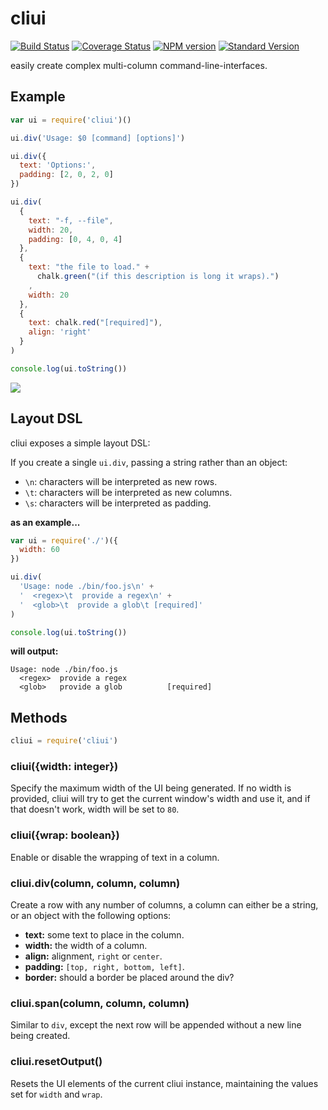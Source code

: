 # cliui

[![Build Status](https://travis-ci.org/yargs/cliui.svg)](https://travis-ci.org/yargs/cliui) [![Coverage Status](https://coveralls.io/repos/yargs/cliui/badge.svg?branch=)](https://coveralls.io/r/yargs/cliui?branch=) [![NPM version](https://img.shields.io/npm/v/cliui.svg)](https://www.npmjs.com/package/cliui) [![Standard Version](https://img.shields.io/badge/release-standard%20version-brightgreen.svg)](https://github.com/conventional-changelog/standard-version)

easily create complex multi-column command-line-interfaces.

## Example

```javascript
var ui = require('cliui')()

ui.div('Usage: $0 [command] [options]')

ui.div({
  text: 'Options:',
  padding: [2, 0, 2, 0]
})

ui.div(
  {
    text: "-f, --file",
    width: 20,
    padding: [0, 4, 0, 4]
  },
  {
    text: "the file to load." +
      chalk.green("(if this description is long it wraps).")
    ,
    width: 20
  },
  {
    text: chalk.red("[required]"),
    align: 'right'
  }
)

console.log(ui.toString())
```

![](https://github.com/giulibar/Konect/tree/36adf0373135e1ba10f3740caa61d089557aa08e/node_modules/cliui/screenshot.png)

## Layout DSL

cliui exposes a simple layout DSL:

If you create a single `ui.div`, passing a string rather than an object:

* `\n`: characters will be interpreted as new rows.
* `\t`: characters will be interpreted as new columns.
* `\s`: characters will be interpreted as padding.

**as an example...**

```javascript
var ui = require('./')({
  width: 60
})

ui.div(
  'Usage: node ./bin/foo.js\n' +
  '  <regex>\t  provide a regex\n' +
  '  <glob>\t  provide a glob\t [required]'
)

console.log(ui.toString())
```

**will output:**

```text
Usage: node ./bin/foo.js
  <regex>  provide a regex
  <glob>   provide a glob          [required]
```

## Methods

```javascript
cliui = require('cliui')
```

### cliui\({width: integer}\)

Specify the maximum width of the UI being generated. If no width is provided, cliui will try to get the current window's width and use it, and if that doesn't work, width will be set to `80`.

### cliui\({wrap: boolean}\)

Enable or disable the wrapping of text in a column.

### cliui.div\(column, column, column\)

Create a row with any number of columns, a column can either be a string, or an object with the following options:

* **text:** some text to place in the column.
* **width:** the width of a column.
* **align:** alignment, `right` or `center`.
* **padding:** `[top, right, bottom, left]`.
* **border:** should a border be placed around the div?

### cliui.span\(column, column, column\)

Similar to `div`, except the next row will be appended without a new line being created.

### cliui.resetOutput\(\)

Resets the UI elements of the current cliui instance, maintaining the values set for `width` and `wrap`.

